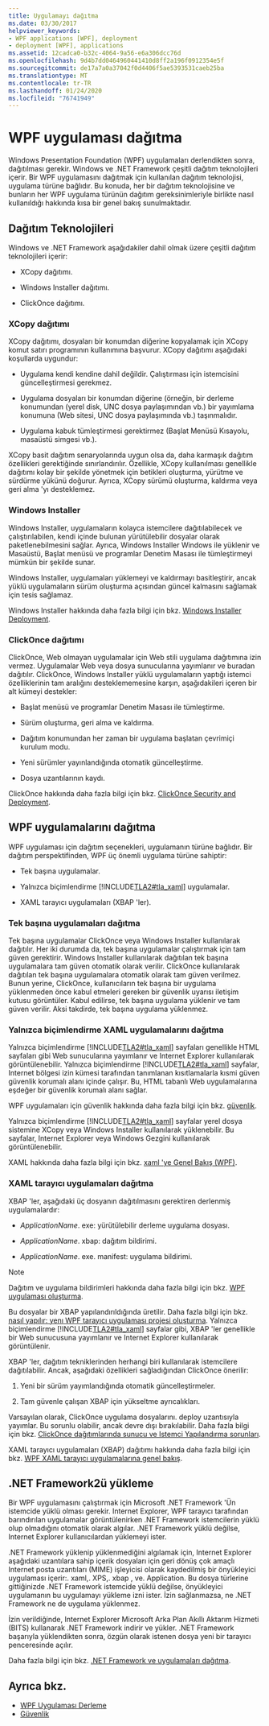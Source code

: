 ```yaml
---
title: Uygulamayı dağıtma
ms.date: 03/30/2017
helpviewer_keywords:
- WPF applications [WPF], deployment
- deployment [WPF], applications
ms.assetid: 12cadca0-b32c-4064-9a56-e6a306dcc76d
ms.openlocfilehash: 9d4b7dd0464960441410d8ff2a196f0912354e5f
ms.sourcegitcommit: de17a7a0a37042f0d4406f5ae5393531caeb25ba
ms.translationtype: MT
ms.contentlocale: tr-TR
ms.lasthandoff: 01/24/2020
ms.locfileid: "76741949"
---
```

# <a name="deploy-a-wpf-application"></a>WPF uygulaması dağıtma

Windows Presentation Foundation (WPF) uygulamaları derlendikten sonra, dağıtılması gerekir. Windows ve .NET Framework çeşitli dağıtım teknolojileri içerir. Bir WPF uygulamasını dağıtmak için kullanılan dağıtım teknolojisi, uygulama türüne bağlıdır. Bu konuda, her bir dağıtım teknolojisine ve bunların her WPF uygulama türünün dağıtım gereksinimleriyle birlikte nasıl kullanıldığı hakkında kısa bir genel bakış sunulmaktadır.

<a name="Deployment_Technologies"></a>   
## <a name="deployment-technologies"></a>Dağıtım Teknolojileri  
 Windows ve .NET Framework aşağıdakiler dahil olmak üzere çeşitli dağıtım teknolojileri içerir:  
  
- XCopy dağıtımı.  
  
- Windows Installer dağıtımı.  
  
- ClickOnce dağıtımı.  
  
<a name="XCopy_Deployment"></a>   
### <a name="xcopy-deployment"></a>XCopy dağıtımı  
 XCopy dağıtımı, dosyaları bir konumdan diğerine kopyalamak için XCopy komut satırı programının kullanımına başvurur. XCopy dağıtımı aşağıdaki koşullarda uygundur:  
  
- Uygulama kendi kendine dahil değildir. Çalıştırması için istemcisini güncelleştirmesi gerekmez.  
  
- Uygulama dosyaları bir konumdan diğerine (örneğin, bir derleme konumundan (yerel disk, UNC dosya paylaşımından vb.) bir yayımlama konumuna (Web sitesi, UNC dosya paylaşımında vb.) taşınmalıdır.  
  
- Uygulama kabuk tümleştirmesi gerektirmez (Başlat Menüsü Kısayolu, masaüstü simgesi vb.).  
  
 XCopy basit dağıtım senaryolarında uygun olsa da, daha karmaşık dağıtım özellikleri gerektiğinde sınırlandırılır. Özellikle, XCopy kullanılması genellikle dağıtımı kolay bir şekilde yönetmek için betikleri oluşturma, yürütme ve sürdürme yükünü doğurur. Ayrıca, XCopy sürümü oluşturma, kaldırma veya geri alma 'yı desteklemez.  
  
<a name="Windows_Installer"></a>   
### <a name="windows-installer"></a>Windows Installer  
 Windows Installer, uygulamaların kolayca istemcilere dağıtılabilecek ve çalıştırılabilen, kendi içinde bulunan yürütülebilir dosyalar olarak paketlenebilmesini sağlar. Ayrıca, Windows Installer Windows ile yüklenir ve Masaüstü, Başlat menüsü ve programlar Denetim Masası ile tümleştirmeyi mümkün bir şekilde sunar.  
  
 Windows Installer, uygulamaları yüklemeyi ve kaldırmayı basitleştirir, ancak yüklü uygulamaların sürüm oluşturma açısından güncel kalmasını sağlamak için tesis sağlamaz.  
  
 Windows Installer hakkında daha fazla bilgi için bkz. [Windows Installer Deployment](/visualstudio/deployment/deploying-applications-services-and-components#create-an-installer-package-windows-desktop).
  
<a name="ClickOnce_Deployment"></a>   
### <a name="clickonce-deployment"></a>ClickOnce dağıtımı  
 ClickOnce, Web olmayan uygulamalar için Web stili uygulama dağıtımına izin vermez. Uygulamalar Web veya dosya sunucularına yayımlanır ve buradan dağıtılır. ClickOnce, Windows Installer yüklü uygulamaların yaptığı istemci özelliklerinin tam aralığını desteklememesine karşın, aşağıdakileri içeren bir alt kümeyi destekler:  
  
- Başlat menüsü ve programlar Denetim Masası ile tümleştirme.  
  
- Sürüm oluşturma, geri alma ve kaldırma.  
  
- Dağıtım konumundan her zaman bir uygulama başlatan çevrimiçi kurulum modu.  
  
- Yeni sürümler yayınlandığında otomatik güncelleştirme.  
  
- Dosya uzantılarının kaydı.  
  
 ClickOnce hakkında daha fazla bilgi için bkz. [ClickOnce Security and Deployment](/visualstudio/deployment/clickonce-security-and-deployment).  
  
<a name="Deploying_WPF_Applications"></a>   
## <a name="deploying-wpf-applications"></a>WPF uygulamalarını dağıtma  
 WPF uygulaması için dağıtım seçenekleri, uygulamanın türüne bağlıdır. Bir dağıtım perspektifinden, WPF üç önemli uygulama türüne sahiptir:  
  
- Tek başına uygulamalar.  
  
- Yalnızca biçimlendirme [!INCLUDE[TLA2#tla_xaml](../../../../includes/tla2sharptla-xaml-md.md)] uygulamalar.  
  
- XAML tarayıcı uygulamaları (XBAP 'ler).  
  
<a name="Deploying_Standalone_Applications"></a>   
### <a name="deploying-standalone-applications"></a>Tek başına uygulamaları dağıtma  
 Tek başına uygulamalar ClickOnce veya Windows Installer kullanılarak dağıtılır. Her iki durumda da, tek başına uygulamalar çalıştırmak için tam güven gerektirir. Windows Installer kullanılarak dağıtılan tek başına uygulamalara tam güven otomatik olarak verilir. ClickOnce kullanılarak dağıtılan tek başına uygulamalara otomatik olarak tam güven verilmez. Bunun yerine, ClickOnce, kullanıcıların tek başına bir uygulama yüklenmeden önce kabul etmeleri gereken bir güvenlik uyarısı iletişim kutusu görüntüler. Kabul edilirse, tek başına uygulama yüklenir ve tam güven verilir. Aksi takdirde, tek başına uygulama yüklenmez.  
  
<a name="Deploying_Markup_Only_XAML_Applications"></a>   
### <a name="deploying-markup-only-xaml-applications"></a>Yalnızca biçimlendirme XAML uygulamalarını dağıtma  
 Yalnızca biçimlendirme [!INCLUDE[TLA2#tla_xaml](../../../../includes/tla2sharptla-xaml-md.md)] sayfaları genellikle HTML sayfaları gibi Web sunucularına yayımlanır ve Internet Explorer kullanılarak görüntülenebilir. Yalnızca biçimlendirme [!INCLUDE[TLA2#tla_xaml](../../../../includes/tla2sharptla-xaml-md.md)] sayfalar, Internet bölgesi izin kümesi tarafından tanımlanan kısıtlamalarla kısmi güven güvenlik korumalı alanı içinde çalışır. Bu, HTML tabanlı Web uygulamalarına eşdeğer bir güvenlik korumalı alanı sağlar.  
  
 WPF uygulamaları için güvenlik hakkında daha fazla bilgi için bkz. [güvenlik](../security-wpf.md).  
  
 Yalnızca biçimlendirme [!INCLUDE[TLA2#tla_xaml](../../../../includes/tla2sharptla-xaml-md.md)] sayfalar yerel dosya sistemine XCopy veya Windows Installer kullanılarak yüklenebilir. Bu sayfalar, Internet Explorer veya Windows Gezgini kullanılarak görüntülenebilir.  
  
 XAML hakkında daha fazla bilgi için bkz. [xaml 'ye Genel Bakış (WPF)](../../../desktop-wpf/fundamentals/xaml.md).  
  
<a name="Deploying_XAML_Browser_Applications"></a>   
### <a name="deploying-xaml-browser-applications"></a>XAML tarayıcı uygulamaları dağıtma  
 XBAP 'ler, aşağıdaki üç dosyanın dağıtılmasını gerektiren derlenmiş uygulamalardır:  
  
- *ApplicationName*. exe: yürütülebilir derleme uygulama dosyası.  
  
- *ApplicationName*. xbap: dağıtım bildirimi.  
  
- *ApplicationName*. exe. manifest: uygulama bildirimi.  
  
> [!NOTE]
> Dağıtım ve uygulama bildirimleri hakkında daha fazla bilgi için bkz. [WPF uygulaması oluşturma](building-a-wpf-application-wpf.md).  
  
 Bu dosyalar bir XBAP yapılandırıldığında üretilir. Daha fazla bilgi için bkz. [nasıl yapılır: yenı WPF tarayıcı uygulaması projesi oluşturma](https://docs.microsoft.com/previous-versions/visualstudio/visual-studio-2010/bb628663(v=vs.100)). Yalnızca biçimlendirme [!INCLUDE[TLA2#tla_xaml](../../../../includes/tla2sharptla-xaml-md.md)] sayfalar gibi, XBAP 'ler genellikle bir Web sunucusuna yayımlanır ve Internet Explorer kullanılarak görüntülenir.  
  
 XBAP 'ler, dağıtım tekniklerinden herhangi biri kullanılarak istemcilere dağıtılabilir. Ancak, aşağıdaki özellikleri sağladığından ClickOnce önerilir:  
  
1. Yeni bir sürüm yayımlandığında otomatik güncelleştirmeler.  
  
2. Tam güvenle çalışan XBAP için yükseltme ayrıcalıkları.  
  
 Varsayılan olarak, ClickOnce uygulama dosyalarını. deploy uzantısıyla yayımlar. Bu sorunlu olabilir, ancak devre dışı bırakılabilir. Daha fazla bilgi için bkz. [ClickOnce dağıtımlarında sunucu ve Istemci Yapılandırma sorunları](/visualstudio/deployment/server-and-client-configuration-issues-in-clickonce-deployments).  
  
 XAML tarayıcı uygulamaları (XBAP) dağıtımı hakkında daha fazla bilgi için bkz. [WPF XAML tarayıcı uygulamalarına genel bakış](wpf-xaml-browser-applications-overview.md).  
  
<a name="Installing__NET_Framework_3_0"></a>   
## <a name="installing-the-net-framework"></a>.NET Framework2ü yükleme  
 Bir WPF uygulamasını çalıştırmak için Microsoft .NET Framework 'Ün istemcide yüklü olması gerekir. Internet Explorer, WPF tarayıcı tarafından barındırılan uygulamalar görüntülenirken .NET Framework istemcilerin yüklü olup olmadığını otomatik olarak algılar. .NET Framework yüklü değilse, Internet Explorer kullanıcılardan yüklemeyi ister.  
  
 .NET Framework yüklenip yüklenmediğini algılamak için, Internet Explorer aşağıdaki uzantılara sahip içerik dosyaları için geri dönüş çok amaçlı Internet posta uzantıları (MIME) işleyicisi olarak kaydedilmiş bir önyükleyici uygulaması içerir:. xaml,. XPS,. xbap , ve. Application. Bu dosya türlerine gittiğinizde .NET Framework istemcide yüklü değilse, önyükleyici uygulamanın bu uygulamayı yükleme izni ister. İzin sağlanmazsa, ne .NET Framework ne de uygulama yüklenmez.  
  
 İzin verildiğinde, Internet Explorer Microsoft Arka Plan Akıllı Aktarım Hizmeti (BITS) kullanarak .NET Framework indirir ve yükler. .NET Framework başarıyla yüklendikten sonra, özgün olarak istenen dosya yeni bir tarayıcı penceresinde açılır.  
  
 Daha fazla bilgi için bkz. [.NET Framework ve uygulamaları dağıtma](../../deployment/index.md).  
  
## <a name="see-also"></a>Ayrıca bkz.

- [WPF Uygulaması Derleme](building-a-wpf-application-wpf.md)
- [Güvenlik](../security-wpf.md)
